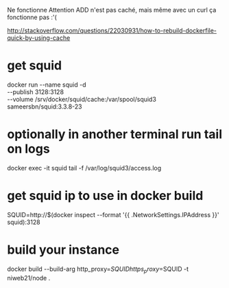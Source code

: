 
Ne fonctionne
Attention ADD n'est pas caché, mais même avec un curl ça fonctionne pas :'(

http://stackoverflow.com/questions/22030931/how-to-rebuild-dockerfile-quick-by-using-cache

# get squid
docker run --name squid -d \
  --publish 3128:3128 \
  --volume /srv/docker/squid/cache:/var/spool/squid3 \
  sameersbn/squid:3.3.8-23

# optionally in another terminal run tail on logs
docker exec -it squid tail -f /var/log/squid3/access.log

# get squid ip to use in docker build
SQUID=http://$(docker inspect --format '{{ .NetworkSettings.IPAddress }}' squid):3128

# build your instance
docker build --build-arg http_proxy=$SQUID https_proxy=$SQUID -t niweb21/node .
